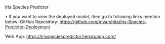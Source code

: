 Iris Species Predictor

• If you want to view the deployed model, then go to following links mention below: 
GitHub Repository: https://github.com/mvarshita/Iris-Species-Predictor-Deployment

Web App: https://irisspeciespredictor.herokuapp.com/

